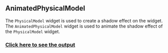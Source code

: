 ## AnimatedPhysicalModel

The `PhysicalModel` widget is used to create a shadow effect on the widget. The `AnimatedPhysicalModel` widget is used to animate the shadow effect of the `PhysicalModel` widget.

### [Click here to see the output](https://www.instagram.com/p/C2_vGA6Ludw/?utm_source=ig_web_copy_link&igsh=MzRlODBiNWFlZA==)
